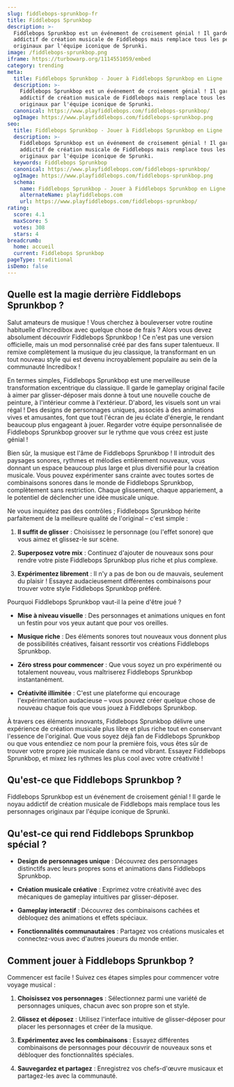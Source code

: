 ```yaml
---
slug: fiddlebops-sprunkbop-fr
title: Fiddlebops Sprunkbop
description: >-
  Fiddlebops Sprunkbop est un événement de croisement génial ! Il garde le noyau
  addictif de création musicale de Fiddlebops mais remplace tous les personnages
  originaux par l'équipe iconique de Sprunki.
image: /fiddlebops-sprunkbop.png
iframe: https://turbowarp.org/1114551059/embed
category: trending
meta:
  title: Fiddlebops Sprunkbop - Jouer à Fiddlebops Sprunkbop en Ligne
  description: >-
    Fiddlebops Sprunkbop est un événement de croisement génial ! Il garde le noyau
    addictif de création musicale de Fiddlebops mais remplace tous les personnages
    originaux par l'équipe iconique de Sprunki.
  canonical: https://www.playfiddlebops.com/fiddlebops-sprunkbop/
  ogImage: https://www.playfiddlebops.com/fiddlebops-sprunkbop.png
seo:
  title: Fiddlebops Sprunkbop - Jouer à Fiddlebops Sprunkbop en Ligne
  description: >-
    Fiddlebops Sprunkbop est un événement de croisement génial ! Il garde le noyau
    addictif de création musicale de Fiddlebops mais remplace tous les personnages
    originaux par l'équipe iconique de Sprunki.
  keywords: Fiddlebops Sprunkbop
  canonical: https://www.playfiddlebops.com/fiddlebops-sprunkbop/
  ogImage: https://www.playfiddlebops.com/fiddlebops-sprunkbop.png
  schema:
    name: Fiddlebops Sprunkbop - Jouer à Fiddlebops Sprunkbop en Ligne
    alternateName: playfiddlebops.com
    url: https://www.playfiddlebops.com/fiddlebops-sprunkbop/
rating:
  score: 4.1
  maxScore: 5
  votes: 308
  stars: 4
breadcrumb:
  home: accueil
  current: Fiddlebops Sprunkbop
pageType: traditional
isDemo: false
---
```


## Quelle est la magie derrière Fiddlebops Sprunkbop ?

Salut amateurs de musique ! Vous cherchez à bouleverser votre routine habituelle d'Incredibox avec quelque chose de frais ? Alors vous devez absolument découvrir Fiddlebops Sprunkbop ! Ce n'est pas une version officielle, mais un mod personnalisé créé par des fans super talentueux. Il remixe complètement la musique du jeu classique, la transformant en un tout nouveau style qui est devenu incroyablement populaire au sein de la communauté Incredibox !

En termes simples, Fiddlebops Sprunkbop est une merveilleuse transformation excentrique du classique. Il garde le gameplay original facile à aimer par glisser-déposer mais donne à tout une nouvelle couche de peinture, à l'intérieur comme à l'extérieur. D'abord, les visuels sont un vrai régal ! Des designs de personnages uniques, associés à des animations vives et amusantes, font que tout l'écran de jeu éclate d'énergie, le rendant beaucoup plus engageant à jouer. Regarder votre équipe personnalisée de Fiddlebops Sprunkbop groover sur le rythme que vous créez est juste génial !

Bien sûr, la musique est l'âme de Fiddlebops Sprunkbop ! Il introduit des paysages sonores, rythmes et mélodies entièrement nouveaux, vous donnant un espace beaucoup plus large et plus diversifié pour la création musicale. Vous pouvez expérimenter sans crainte avec toutes sortes de combinaisons sonores dans le monde de Fiddlebops Sprunkbop, complètement sans restriction. Chaque glissement, chaque appariement, a le potentiel de déclencher une idée musicale unique.

Ne vous inquiétez pas des contrôles ; Fiddlebops Sprunkbop hérite parfaitement de la meilleure qualité de l'original – c'est simple :

1. **Il suffit de glisser** : Choisissez le personnage (ou l'effet sonore) que vous aimez et glissez-le sur scène.

1. **Superposez votre mix** : Continuez d'ajouter de nouveaux sons pour rendre votre piste Fiddlebops Sprunkbop plus riche et plus complexe.

1. **Expérimentez librement** : Il n'y a pas de bon ou de mauvais, seulement du plaisir ! Essayez audacieusement différentes combinaisons pour trouver votre style Fiddlebops Sprunkbop préféré.

Pourquoi Fiddlebops Sprunkbop vaut-il la peine d'être joué ?

- **Mise à niveau visuelle** : Des personnages et animations uniques en font un festin pour vos yeux autant que pour vos oreilles.

- **Musique riche** : Des éléments sonores tout nouveaux vous donnent plus de possibilités créatives, faisant ressortir vos créations Fiddlebops Sprunkbop.

- **Zéro stress pour commencer** : Que vous soyez un pro expérimenté ou totalement nouveau, vous maîtriserez Fiddlebops Sprunkbop instantanément.

- **Créativité illimitée** : C'est une plateforme qui encourage l'expérimentation audacieuse – vous pouvez créer quelque chose de nouveau chaque fois que vous jouez à Fiddlebops Sprunkbop.

À travers ces éléments innovants, Fiddlebops Sprunkbop délivre une expérience de création musicale plus libre et plus riche tout en conservant l'essence de l'original. Que vous soyez déjà fan de Fiddlebops Sprunkbop ou que vous entendiez ce nom pour la première fois, vous êtes sûr de trouver votre propre joie musicale dans ce mod vibrant. Essayez Fiddlebops Sprunkbop, et mixez les rythmes les plus cool avec votre créativité !

## Qu'est-ce que Fiddlebops Sprunkbop ?

Fiddlebops Sprunkbop est un événement de croisement génial ! Il garde le noyau addictif de création musicale de Fiddlebops mais remplace tous les personnages originaux par l'équipe iconique de Sprunki.

## Qu'est-ce qui rend Fiddlebops Sprunkbop spécial ?

- **Design de personnages unique** : Découvrez des personnages distinctifs avec leurs propres sons et animations dans Fiddlebops Sprunkbop.

- **Création musicale créative** : Exprimez votre créativité avec des mécaniques de gameplay intuitives par glisser-déposer.

- **Gameplay interactif** : Découvrez des combinaisons cachées et débloquez des animations et effets spéciaux.

- **Fonctionnalités communautaires** : Partagez vos créations musicales et connectez-vous avec d'autres joueurs du monde entier.

## Comment jouer à Fiddlebops Sprunkbop ?

Commencer est facile ! Suivez ces étapes simples pour commencer votre voyage musical :

1. **Choisissez vos personnages** : Sélectionnez parmi une variété de personnages uniques, chacun avec son propre son et style.

1. **Glissez et déposez** : Utilisez l'interface intuitive de glisser-déposer pour placer les personnages et créer de la musique.

1. **Expérimentez avec les combinaisons** : Essayez différentes combinaisons de personnages pour découvrir de nouveaux sons et débloquer des fonctionnalités spéciales.

1. **Sauvegardez et partagez** : Enregistrez vos chefs-d'œuvre musicaux et partagez-les avec la communauté.